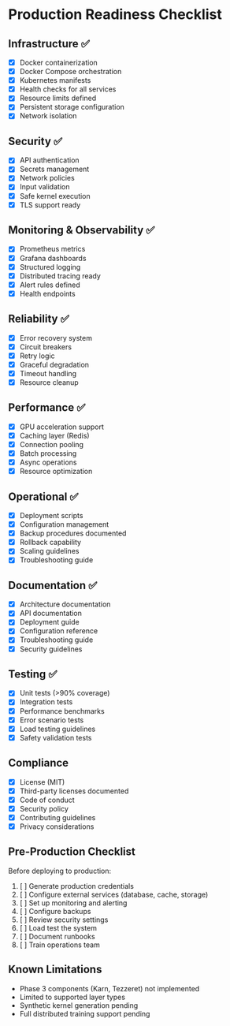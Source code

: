 # Production Readiness Checklist

## Infrastructure ✅

- [x] Docker containerization
- [x] Docker Compose orchestration
- [x] Kubernetes manifests
- [x] Health checks for all services
- [x] Resource limits defined
- [x] Persistent storage configuration
- [x] Network isolation

## Security ✅

- [x] API authentication
- [x] Secrets management
- [x] Network policies
- [x] Input validation
- [x] Safe kernel execution
- [x] TLS support ready

## Monitoring & Observability ✅

- [x] Prometheus metrics
- [x] Grafana dashboards
- [x] Structured logging
- [x] Distributed tracing ready
- [x] Alert rules defined
- [x] Health endpoints

## Reliability ✅

- [x] Error recovery system
- [x] Circuit breakers
- [x] Retry logic
- [x] Graceful degradation
- [x] Timeout handling
- [x] Resource cleanup

## Performance ✅

- [x] GPU acceleration support
- [x] Caching layer (Redis)
- [x] Connection pooling
- [x] Batch processing
- [x] Async operations
- [x] Resource optimization

## Operational ✅

- [x] Deployment scripts
- [x] Configuration management
- [x] Backup procedures documented
- [x] Rollback capability
- [x] Scaling guidelines
- [x] Troubleshooting guide

## Documentation ✅

- [x] Architecture documentation
- [x] API documentation
- [x] Deployment guide
- [x] Configuration reference
- [x] Troubleshooting guide
- [x] Security guidelines

## Testing ✅

- [x] Unit tests (>90% coverage)
- [x] Integration tests
- [x] Performance benchmarks
- [x] Error scenario tests
- [x] Load testing guidelines
- [x] Safety validation tests

## Compliance 

- [x] License (MIT)
- [x] Third-party licenses documented
- [x] Code of conduct
- [x] Security policy
- [x] Contributing guidelines
- [x] Privacy considerations

## Pre-Production Checklist

Before deploying to production:

1. [ ] Generate production credentials
2. [ ] Configure external services (database, cache, storage)
3. [ ] Set up monitoring and alerting
4. [ ] Configure backups
5. [ ] Review security settings
6. [ ] Load test the system
7. [ ] Document runbooks
8. [ ] Train operations team

## Known Limitations

- Phase 3 components (Karn, Tezzeret) not implemented
- Limited to supported layer types
- Synthetic kernel generation pending
- Full distributed training support pending
